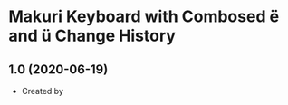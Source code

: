 Makuri Keyboard with Combosed ë and ü Change History
====================

1.0 (2020-06-19)
----------------
* Created by 
